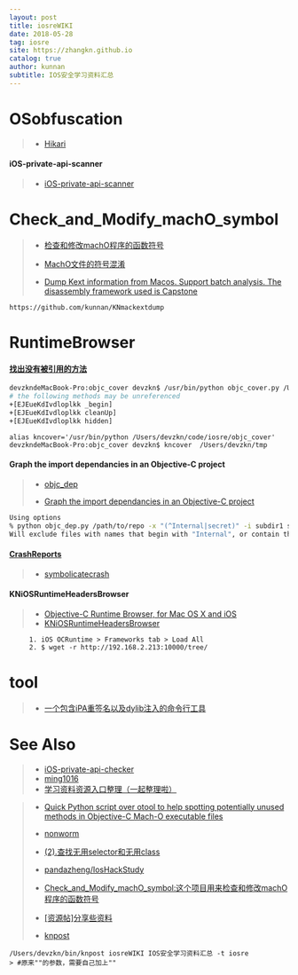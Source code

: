 ```yaml
---
layout: post
title: iosreWIKI
date: 2018-05-28
tag: iosre
site: https://zhangkn.github.io
catalog: true
author: kunnan
subtitle: IOS安全学习资料汇总
---
```



# OSobfuscation


>* [Hikari](https://github.com/iOSHacking/Hikari)
>
>
>


#### iOS-private-api-scanner

>* [iOS-private-api-scanner](https://github.com/WxHook/iOS-private-api-scanner)
>


# Check_and_Modify_machO_symbol


>* [检查和修改machO程序的函数符号](https://github.com/iOSobfuscation/Check_and_Modify_machO_symbol)
>* [MachO文件的符号混淆](https://github.com/kunnan/KNCheck_and_Modify_machO_symbol)
>
>* [Dump Kext information from Macos. Support batch analysis. The disassembly framework used is Capstone
](https://github.com/cocoahuke/mackextdump)

```
https://github.com/kunnan/KNmackextdump
```




# RuntimeBrowser

#### [找出没有被引用的方法](https://github.com/kunnan/KN_find_methods_unreferenced)


```sh
devzkndeMacBook-Pro:objc_cover devzkn$ /usr/bin/python objc_cover.py /Users/devzkn/tmp
# the following methods may be unreferenced
+[EJEueKdIvdloplkk _begin]
+[EJEueKdIvdloplkk cleanUp]
+[EJEueKdIvdloplkk hidden]
```

```
alias kncover='/usr/bin/python /Users/devzkn/code/iosre/objc_cover'
devzkndeMacBook-Pro:objc_cover devzkn$ kncover  /Users/devzkn/tmp 
```


#### Graph the import dependancies in an Objective-C project


>* [objc_dep](https://github.com/jbtewaks/objc_dep)
>
>* [Graph the import dependancies in an Objective-C project](https://github.com/kunnan/KNobjc_dep)

```sh
Using options
% python objc_dep.py /path/to/repo -x "(^Internal|secret)" -i subdir1 subdir2 > graph.dot
Will exclude files with names that begin with "Internal", or contain the word "secret". Additionally all files in folders named subdir1 and subdir2 are ignored.
```

#### [CrashReports]( https://github.com/nst/CrashReports)

>* [symbolicatecrash](https://zhangkn.github.io/2018/03/symbolicatecrash/)
>
>




#### KNiOSRuntimeHeadersBrowser

>* [Objective-C Runtime Browser, for Mac OS X and iOS](https://github.com/WxHook/RuntimeBrowser)
>* [KNiOSRuntimeHeadersBrowser](https://github.com/kunnan/KNiOSRuntimeHeadersBrowser)

```
     1. iOS OCRuntime > Frameworks tab > Load All
     2. $ wget -r http://192.168.2.213:10000/tree/
```


# tool

>* [一个包含iPA重签名以及dylib注入的命令行工具](https://github.com/jbtewaks/ktool)
>
>

# See Also 
>* [iOS-private-api-checker](https://github.com/NetEaseGame/iOS-private-api-checker)
>* [ming1016](https://github.com/ming1016/study/wiki)
>* [学习资料资源入口整理（一起整理啦）](http://iosre.com/t/topic/4680)

>* [Quick Python script over otool to help spotting potentially unused methods in Objective-C Mach-O executable files](https://github.com/iOSobfuscation/objc_cover)
>* [nonworm](http://www.mottoin.com/user/nonworm)
>* [(2).查找无用selector和无用class](https://github.com/nst/objc_cover)
>
>* [pandazheng/IosHackStudy](https://github.com/WxHook/IosHackStudy)
>* [Check_and_Modify_machO_symbol:这个项目用来检查和修改machO程序的函数符号](https://github.com/CocoaHuke/Check_and_Modify_machO_symbol)
>* [[资源帖]分享些资料](http://iosre.com/t/topic/1954)
>* [knpost](https://github.com/zhangkn/KNBin/blob/master/knpost) 
>
```
/Users/devzkn/bin/knpost iosreWIKI IOS安全学习资料汇总 -t iosre
> #原来""的参数，需要自己加上""
```

